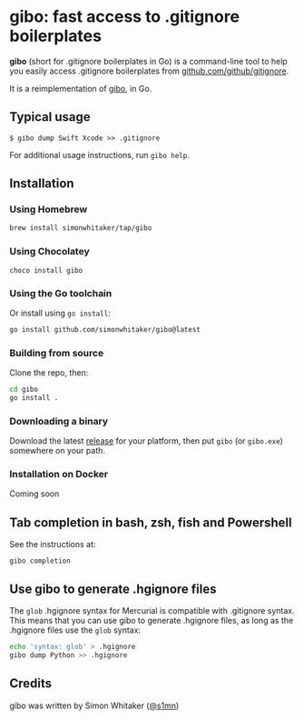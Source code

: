 # gibo: fast access to .gitignore boilerplates

**gibo** (short for .gitignore boilerplates in Go) is a command-line tool to help you easily access .gitignore boilerplates from [github.com/github/gitignore](https://github.com/github/gitignore).

It is a reimplementation of [gibo](https://github.com/simonwhitaker/gibo), in Go.

## Typical usage

```console
$ gibo dump Swift Xcode >> .gitignore
```

For additional usage instructions, run `gibo help`.

## Installation

### Using Homebrew

```sh
brew install simonwhitaker/tap/gibo
```

### Using Chocolatey

```
choco install gibo
```

### Using the Go toolchain

Or install using `go install`:

```sh
go install github.com/simonwhitaker/gibo@latest
```

### Building from source

Clone the repo, then:

```sh
cd gibo
go install .
```

### Downloading a binary

Download the latest [release](https://github.com/simonwhitaker/gibo/releases) for your platform, then put `gibo` (or `gibo.exe`) somewhere on your path.

### Installation on Docker

Coming soon

## Tab completion in bash, zsh, fish and Powershell

See the instructions at:

```
gibo completion
```

## Use gibo to generate .hgignore files

The `glob` .hgignore syntax for Mercurial is compatible with .gitignore syntax. This means that you can use gibo to generate .hgignore files, as long as the .hgignore files use the `glob` syntax:

```sh
echo 'syntax: glob' > .hgignore
gibo dump Python >> .hgignore
```

## Credits

gibo was written by Simon Whitaker ([@s1mn](http://twitter.com/s1mn))
